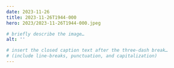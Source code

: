```yaml
---
date: 2023-11-26
title: 2023-11-26T1944-000
hero: 2023/2023-11-26T1944-000.jpeg

# briefly describe the image…
alt: ''

# insert the closed caption text after the three-dash break…
# (include line-breaks, punctuation, and capitalization)
---
```

